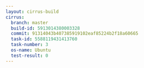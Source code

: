 ```yaml
---
layout: cirrus-build
cirrus:
  branch: master
  build-id: 5913014380003328
  commit: 91314043b407385919102eaf85224b2f18a60665
  task-id: 5588119431413760
  task-number: 3
  os-name: Ubuntu
  test-result: 0
---
```

